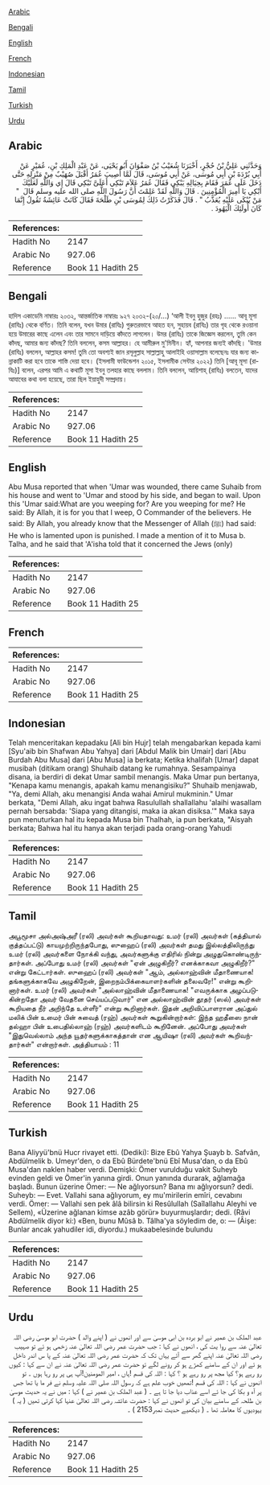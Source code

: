 [Arabic](#arabic)

[Bengali](#bengali)

[English](#english)

[French](#french)

[Indonesian](#indonesian)

[Tamil](#tamil)

[Turkish](#turkish)

[Urdu](#urdu)

## Arabic


<div dir="rtl" lang="ar" style={{fontSize:'larger',backgroundColor:'#f8f9fa',padding:20}}>
وَحَدَّثَنِي عَلِيُّ بْنُ حُجْرٍ، أَخْبَرَنَا شُعَيْبُ بْنُ صَفْوَانَ أَبُو يَحْيَى، عَنْ عَبْدِ الْمَلِكِ بْنِ، عُمَيْرٍ عَنْ أَبِي بُرْدَةَ بْنِ أَبِي مُوسَى، عَنْ أَبِي مُوسَى، قَالَ لَمَّا أُصِيبَ عُمَرُ أَقْبَلَ صُهَيْبٌ مِنْ مَنْزِلِهِ حَتَّى دَخَلَ عَلَى عُمَرَ فَقَامَ بِحِيَالِهِ يَبْكِي فَقَالَ عُمَرُ عَلاَمَ تَبْكِي أَعَلَىَّ تَبْكِي قَالَ إِي وَاللَّهِ لَعَلَيْكَ أَبْكِي يَا أَمِيرَ الْمُؤْمِنِينَ ‏.‏ قَالَ وَاللَّهِ لَقَدْ عَلِمْتَ أَنَّ رَسُولَ اللَّهِ صلى الله عليه وسلم قَالَ ‏ "‏ مَنْ يُبْكَى عَلَيْهِ يُعَذَّبُ ‏"‏ ‏.‏ قَالَ فَذَكَرْتُ ذَلِكَ لِمُوسَى بْنِ طَلْحَةَ فَقَالَ كَانَتْ عَائِشَةُ تَقُولُ إِنَّمَا كَانَ أُولَئِكَ الْيَهُودَ ‏.‏
</div>
<div style={{backgroundColor:'#f8f9fa',padding:20, marginBottom: 10}}><table> <thead> <tr> <th>References:</th> <th></th> </tr> </thead> <tbody><tr><td>Hadith No</td><td>2147</td></tr><tr><td>Arabic No</td><td>927.06</td></tr><tr><td>Reference</td><td>Book 11 Hadith 25</td></tr></tbody></table></div>

## Bengali


<div dir="ltr" lang="bn" style={{fontSize:'larger',backgroundColor:'#f8f9fa',padding:20}}>
হাদিস একাডেমি নাম্বারঃ ২০৩২, আন্তর্জাতিক নাম্বারঃ ৯২৭ ২০৩২-(২০/...) ‘আলী ইবনু হুজুর (রহঃ) ...... আবূ মূসা (রাযিঃ) থেকে বর্ণিত। তিনি বলেন, যখন উমার (রাযিঃ) গুরুতরভাবে আহত হন, সুহায়ব (রাযিঃ) তার গৃহ থেকে রওয়ানা হয়ে উমারের কাছে এলেন এবং তার সামনে দাড়িয়ে কাঁদতে লাগলেন। উমর (রাযিঃ) তাকে জিজ্ঞেস করলেন, তুমি কেন কাঁদছ, আমার জন্য কাঁদছ? তিনি বললেন, কসম আল্লাহর। হে আমীরুল মু'মিনীন। হ্যাঁ, আপনার জন্যই কাঁদছি। 'উমার (রাযিঃ) বললেন, আল্লাহর কসম! তুমি তো অবশ্যই জান রসূলুল্লাহ সাল্লাল্লাহু আলাইহি ওয়াসাল্লাম বলেছেনঃ যার জন্য কান্নাকাটি করা হবে তাকে শাস্তি দেয়া হবে। (ইসলামী ফাউন্ডেশন ২০১৫, ইসলামীক সেন্টার ২০২২) তিনি [আবূ মূসা (রাযিঃ)] বলেন, এরপর আমি এ কথাটি মূসা ইবনু তলহার কাছে বললাম। তিনি বললেন, আয়িশাহ্ (রাযিঃ) বলতেন, যাদের আযাবের কথা বলা হয়েছে, তারা ছিল ইয়াহুদী সম্প্রদায়।
</div>
<div style={{backgroundColor:'#f8f9fa',padding:20, marginBottom: 10}}><table> <thead> <tr> <th>References:</th> <th></th> </tr> </thead> <tbody><tr><td>Hadith No</td><td>2147</td></tr><tr><td>Arabic No</td><td>927.06</td></tr><tr><td>Reference</td><td>Book 11 Hadith 25</td></tr></tbody></table></div>

## English


<div dir="ltr" lang="en" style={{fontSize:'larger',backgroundColor:'#f8f9fa',padding:20}}>
Abu Musa reported that when 'Umar was wounded, there came Suhaib from his house and went to 'Umar and stood by his side, and began to wail. Upon this 'Umar said:What are you weeping for? Are you weeping for me? He said: By Allah, it is for you that I weep, O Commander of the believers. He said: By Allah, you already know that the Messenger of Allah (ﷺ) had said: He who is lamented upon is punished. I made a mention of it to Musa b. Talha, and he said that 'A'isha told that it concerned the Jews (only)
</div>
<div style={{backgroundColor:'#f8f9fa',padding:20, marginBottom: 10}}><table> <thead> <tr> <th>References:</th> <th></th> </tr> </thead> <tbody><tr><td>Hadith No</td><td>2147</td></tr><tr><td>Arabic No</td><td>927.06</td></tr><tr><td>Reference</td><td>Book 11 Hadith 25</td></tr></tbody></table></div>

## French


<div dir="ltr" lang="fr" style={{fontSize:'larger',backgroundColor:'#f8f9fa',padding:20}}>

</div>
<div style={{backgroundColor:'#f8f9fa',padding:20, marginBottom: 10}}><table> <thead> <tr> <th>References:</th> <th></th> </tr> </thead> <tbody><tr><td>Hadith No</td><td>2147</td></tr><tr><td>Arabic No</td><td>927.06</td></tr><tr><td>Reference</td><td>Book 11 Hadith 25</td></tr></tbody></table></div>

## Indonesian


<div dir="ltr" lang="id" style={{fontSize:'larger',backgroundColor:'#f8f9fa',padding:20}}>
Telah menceritakan kepadaku [Ali bin Hujr] telah mengabarkan kepada kami [Syu'aib bin Shafwan Abu Yahya] dari [Abdul Malik bin Umair] dari [Abu Burdah Abu Musa] dari [Abu Musa] ia berkata; Ketika khalifah [Umar] dapat musibah (ditikam orang) Shuhaib datang ke rumahnya. Sesampainya disana, ia berdiri di dekat Umar sambil menangis. Maka Umar pun bertanya, "Kenapa kamu menangis, apakah kamu menangisiku?" Shuhaib menjawab, "Ya, demi Allah, aku menangisi Anda wahai Amirul mukminin." Umar berkata, "Demi Allah, aku ingat bahwa Rasulullah shallallahu 'alaihi wasallam pernah bersabda: 'Siapa yang ditangisi, maka ia akan disiksa.'" Maka saya pun menuturkan hal itu kepada Musa bin Thalhah, ia pun berkata, "Aisyah berkata; Bahwa hal itu hanya akan terjadi pada orang-orang Yahudi
</div>
<div style={{backgroundColor:'#f8f9fa',padding:20, marginBottom: 10}}><table> <thead> <tr> <th>References:</th> <th></th> </tr> </thead> <tbody><tr><td>Hadith No</td><td>2147</td></tr><tr><td>Arabic No</td><td>927.06</td></tr><tr><td>Reference</td><td>Book 11 Hadith 25</td></tr></tbody></table></div>

## Tamil


<div dir="ltr" lang="ta" style={{fontSize:'larger',backgroundColor:'#f8f9fa',padding:20}}>
அபூமூசா அல்அஷ்அரீ (ரலி) அவர்கள் கூறியதாவது: உமர் (ரலி) அவர்கள் (கத்தியால் குத்தப்பட்டு) காயமுற்றிருந்தபோது, ஸுஹைப் (ரலி) அவர்கள் தமது இல்லத்திலிருந்து உமர் (ரலி) அவர்களை நோக்கி வந்து, அவர்களுக்கு எதிரில் நின்று அழுதுகொண்டிருந்தார்கள். அப்போது உமர் (ரலி) அவர்கள் "ஏன் அழுகிறீர்? எனக்காகவா அழுகிறீர்?" என்று கேட்டார்கள். ஸுஹைப் (ரலி) அவர்கள் "ஆம், அல்லாஹ்வின் மீதாணையாக! தங்களுக்காகவே அழுகிறேன், இறைநம்பிக்கையாளர்களின் தலைவரே!" என்று கூறினார்கள். உமர் (ரலி) அவர்கள் "அல்லாஹ்வின் மீதாணையாக! "எவருக்காக அழப்படுகின்றதோ அவர் வேதனை செய்யப்படுவார்" என அல்லாஹ்வின் தூதர் (ஸல்) அவர்கள் கூறியதை நீர் அறிந்தே உள்ளீர்" என்று கூறினார்கள். இதன் அறிவிப்பாளரான அப்துல் மலிக் பின் உமைர் பின் சுவைத் (ரஹ்) அவர்கள் கூறுகின்றார்கள்: இந்த ஹதீஸை நான் தல்ஹா பின் உபைதில்லாஹ் (ரஹ்) அவர்களிடம் கூறினேன். அப்போது அவர்கள் "இதுவெல்லாம் அந்த யூதர்களுக்காகத்தான் என ஆயிஷா (ரலி) அவர்கள் கூறிவந்தார்கள்" என்றார்கள். அத்தியாயம் : 11
</div>
<div style={{backgroundColor:'#f8f9fa',padding:20, marginBottom: 10}}><table> <thead> <tr> <th>References:</th> <th></th> </tr> </thead> <tbody><tr><td>Hadith No</td><td>2147</td></tr><tr><td>Arabic No</td><td>927.06</td></tr><tr><td>Reference</td><td>Book 11 Hadith 25</td></tr></tbody></table></div>

## Turkish


<div dir="ltr" lang="tr" style={{fontSize:'larger',backgroundColor:'#f8f9fa',padding:20}}>
Bana Aliyyü'bnü Hucr rivayet etti. (Dediki): Bize Ebû Yahya Şuayb b. Safvân, Abdülmelik b. Umeyr'den, o da Ebû Bürdete'bnü Ebî Musa'dan, o da Ebû Musa'dan naklen haber verdi. Demişki: Ömer vurulduğu vakit Suheyb evinden geldi ve Ömer'in yanına girdi. Onun yanında durarak, ağlamağa başladı. Bunun üzerine Ömer: — Ne ağlıyorsun? Bana mı ağlıyorsun? dedi. Suheyb: — Evet. Vallahi sana ağlıyorum, ey mu'mirilerin emîri, cevabını verdi. Ömer: — Vallahi sen pek âlâ bilirsin ki Resûlullah (Saîlallahu Aleyhi ve Sellem), «Üzerine ağlanan kimse azâb görür» buyurmuşlardır; dedi. (Râvi Abdülmelik diyor ki:) «Ben, bunu Mûsâ b. Tâlha'ya söyledim de, o: — (Âişe: Bunlar ancak yahudiler idi, diyordu.) mukaabelesinde bulundu
</div>
<div style={{backgroundColor:'#f8f9fa',padding:20, marginBottom: 10}}><table> <thead> <tr> <th>References:</th> <th></th> </tr> </thead> <tbody><tr><td>Hadith No</td><td>2147</td></tr><tr><td>Arabic No</td><td>927.06</td></tr><tr><td>Reference</td><td>Book 11 Hadith 25</td></tr></tbody></table></div>

## Urdu


<div dir="rtl" lang="ur" style={{fontSize:'larger',backgroundColor:'#f8f9fa',padding:20}}>
عبد الملک بن عمیر نے ابو بردہ بن ابی موسیٰ سے اور انھوں نے ( اپنے والد ) حضرت ابو موسیٰ رضی اللہ تعالیٰ عنہ سے روا یت کی ، انھوں نے کہا : جب حضرت عمر رضی اللہ تعالیٰ عنہ زخمی ہو ئے تو صہیب رضی اللہ تعالیٰ عنہ اپنے گھر سے آئے یہاں تک کہ حضرت عمر رضی اللہ تعالیٰ عنہ کے پا س اندر داخل ہو ئے اور ان کے سامنے کھڑے ہو کر رونے لگے تو حضرت عمر رضی اللہ تعالیٰ عنہ نے ان سے کہا : کیوں رو رہے ہو؟ کیا مجھ پر رو رہے ہو ؟ کہا : اللہ کی قسم !ہاں ، امیر المومنین!آپ ہی پر رو رہا ہوں ۔ تو انھوں نے کہا : اللہ کی قسم !تمھیں خوب علم ہے کہ رسول اللہ صلی اللہ علیہ وسلم نے فر ما یا تھا جس پر آہ و بکا کی جا ئے اسے عذاب دیا جا تا ہے ۔ ( عبد الملک بن عمیر نے ) کہا : میں نے یہ حدیث موسیٰ بن طلحہ کے سامنے بیان کی تو انھوں نے کہا : حضرت عائشہ رضی اللہ تعالیٰ عنہا کہا کرتی تھیں ( یہ ) یہودیوں کا معاملہ تھا ۔ ( دیکھیے حدیث نمبر2153 ) ۔
</div>
<div style={{backgroundColor:'#f8f9fa',padding:20, marginBottom: 10}}><table> <thead> <tr> <th>References:</th> <th></th> </tr> </thead> <tbody><tr><td>Hadith No</td><td>2147</td></tr><tr><td>Arabic No</td><td>927.06</td></tr><tr><td>Reference</td><td>Book 11 Hadith 25</td></tr></tbody></table></div>